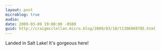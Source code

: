 ```yaml
---
layout: post
microblog: true
audio: 
date: 2009-03-09 19:00:00 -0500
guid: http://craigmcclellan.micro.blog/2009/03/10/t1306969785.html
---
```

Landed in Salt Lake! It's gorgeous here!
